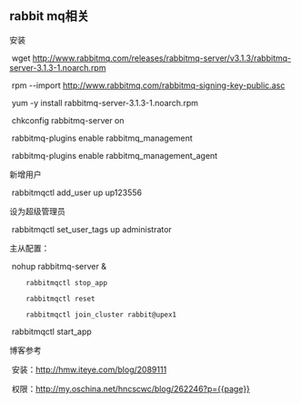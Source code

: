## rabbit mq相关

安装



​		wget http://www.rabbitmq.com/releases/rabbitmq-server/v3.1.3/rabbitmq-server-3.1.3-1.noarch.rpm

​		rpm --import http://www.rabbitmq.com/rabbitmq-signing-key-public.asc

​		yum -y install rabbitmq-server-3.1.3-1.noarch.rpm

​		chkconfig rabbitmq-server on

​		rabbitmq-plugins enable rabbitmq_management

​		rabbitmq-plugins enable rabbitmq_management_agent



新增用户

​		rabbitmqctl  add_user  up   up123556 

设为超级管理员

​		rabbitmqctl  set_user_tags  up  administrator



主从配置：

​		nohup rabbitmq-server &

 		rabbitmqctl stop_app

 		rabbitmqctl reset

 		rabbitmqctl join_cluster rabbit@upex1

​	 	rabbitmqctl start_app



博客参考

​	安装：http://hmw.iteye.com/blog/2089111

​	权限：http://my.oschina.net/hncscwc/blog/262246?p={{page}}





















